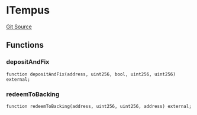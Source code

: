 # ITempus
[Git Source](https://github.com/Swivel-Finance/illuminate/blob/76b26ef748dc63cf89e3fa660df1bda262dcef15/src/interfaces/ITempus.sol)


## Functions
### depositAndFix


```solidity
function depositAndFix(address, uint256, bool, uint256, uint256) external;
```

### redeemToBacking


```solidity
function redeemToBacking(address, uint256, uint256, address) external;
```

